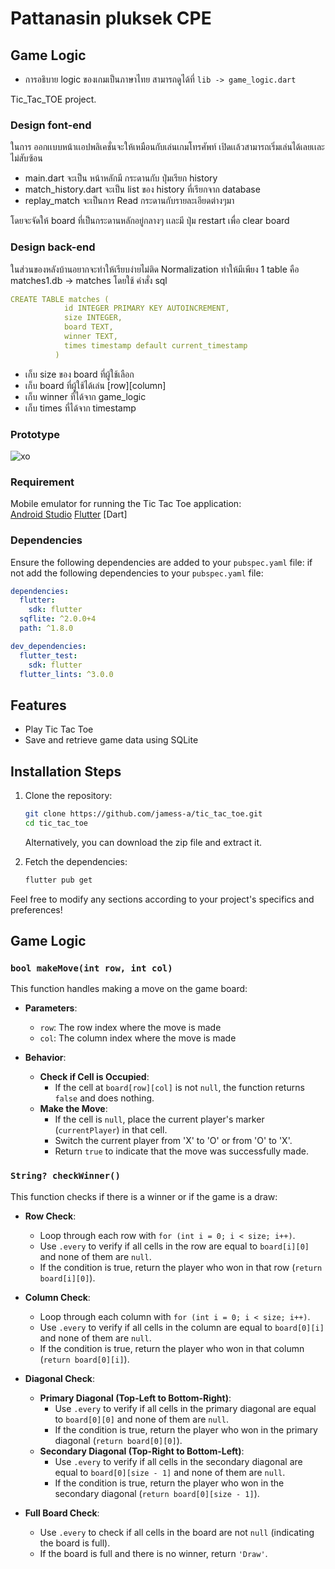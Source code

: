 # Pattanasin pluksek CPE

## Game Logic
- การอธิบาย logic ของเกมเป็นภาษาไทย สามารถดูได้ที่ `lib -> game_logic.dart`

Tic_Tac_TOE project.

### Design font-end 
ในการ ออกเเบบหน้าเเอปพลิเคชั่นจะให้เหมือนกับเล่นเกมโทรศัพท์ เปิดเเล้วสามารถเริ่มเล่นได้เลยเเละไม่สับซ้อน 
- main.dart จะเป็น หน้าหลักมี กระดานกับ ปุ่มเรียก history
- match_history.dart จะเป็น list ของ history ที่เรียกจาก database
- replay_match จะเป็นการ Read กระดานกับรายละเอียดต่างๆมา


โดยจะจัดให้ board ที่เป็นกระดานหลักอยู่กลางๆ เเละมี ปุ่ม restart เพื่อ clear board

### Design back-end 
ในส่วนของหลังบ้านอยากจะทำให้เรียบง่ายไม่ติด Normalization ทำให้มีเพียง 1 table คือ matches1.db -> matches 
โดยใช้ คำสั่ง sql 
```yaml
CREATE TABLE matches (
            id INTEGER PRIMARY KEY AUTOINCREMENT,
            size INTEGER,
            board TEXT,
            winner TEXT,
            times timestamp default current_timestamp
          )
```
- เก็บ size ของ board ที่ผู้ใช้เลือก
- เก็บ board ที่ผู้ใช้ได้เล่น [row][column]
- เก็บ winner ที่ได้จาก game_logic 
- เก็บ times ที่ได้จาก timestamp 

### Prototype
![xo](https://github.com/user-attachments/assets/a0a6e9ad-458f-4906-8aaf-a8609a167810)

### Requirement

Mobile emulator for running the Tic Tac Toe application:  
[Android Studio](https://developer.android.com/studio?hl=th)
[Flutter](https://docs.flutter.dev/get-started/install/windows/mobile)
[Dart]

### Dependencies

Ensure the following dependencies are added to your `pubspec.yaml` file:
if not add the following dependencies to your `pubspec.yaml` file:

```yaml
dependencies:
  flutter:
    sdk: flutter
  sqflite: ^2.0.0+4
  path: ^1.8.0

dev_dependencies:
  flutter_test:
    sdk: flutter
  flutter_lints: ^3.0.0
```

## Features

- Play Tic Tac Toe
- Save and retrieve game data using SQLite

## Installation Steps

1. Clone the repository:
    ```sh
    git clone https://github.com/jamess-a/tic_tac_toe.git
    cd tic_tac_toe
    ```
   Alternatively, you can download the zip file and extract it.

2. Fetch the dependencies:
    ```sh
    flutter pub get
    ```

Feel free to modify any sections according to your project's specifics and preferences!

## Game Logic

### `bool makeMove(int row, int col)`

This function handles making a move on the game board:

- **Parameters**:
  - `row`: The row index where the move is made
  - `col`: The column index where the move is made

- **Behavior**:
  - **Check if Cell is Occupied**:
    - If the cell at `board[row][col]` is not `null`, the function returns `false` and does nothing.
  - **Make the Move**:
    - If the cell is `null`, place the current player's marker (`currentPlayer`) in that cell.
    - Switch the current player from 'X' to 'O' or from 'O' to 'X'.
    - Return `true` to indicate that the move was successfully made.

### `String? checkWinner()`

This function checks if there is a winner or if the game is a draw:

- **Row Check**:
  - Loop through each row with `for (int i = 0; i < size; i++)`.
  - Use `.every` to verify if all cells in the row are equal to `board[i][0]` and none of them are `null`.
  - If the condition is true, return the player who won in that row (`return board[i][0]`).

- **Column Check**:
  - Loop through each column with `for (int i = 0; i < size; i++)`.
  - Use `.every` to verify if all cells in the column are equal to `board[0][i]` and none of them are `null`.
  - If the condition is true, return the player who won in that column (`return board[0][i]`).

- **Diagonal Check**:
  - **Primary Diagonal (Top-Left to Bottom-Right)**:
    - Use `.every` to verify if all cells in the primary diagonal are equal to `board[0][0]` and none of them are `null`.
    - If the condition is true, return the player who won in the primary diagonal (`return board[0][0]`).
  - **Secondary Diagonal (Top-Right to Bottom-Left)**:
    - Use `.every` to verify if all cells in the secondary diagonal are equal to `board[0][size - 1]` and none of them are `null`.
    - If the condition is true, return the player who won in the secondary diagonal (`return board[0][size - 1]`).

- **Full Board Check**:
  - Use `.every` to check if all cells in the board are not `null` (indicating the board is full).
  - If the board is full and there is no winner, return `'Draw'`.

